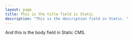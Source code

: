 ```yaml
---
layout: page
title: This is the title field is Static
description: "This is the description field in Static. "
---
```


And this is the body field in Static CMS.
